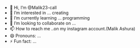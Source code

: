 - 👋 Hi, I’m @Malik23-call
- 👀 I’m interested in ... creating
- 🌱 I’m currently learning ... programming
- 💞️ I’m looking to collaborate on ...
- 📫 How to reach me ..on my instagram account.(Malik Ashura)
- 😄 Pronouns: ...
- ⚡ Fun fact: ...

<!---
Malik23-call/Malik23-call is a ✨ special ✨ repository because its `README.md` (this file) appears on your GitHub profile.
You can click the Preview link to take a look at your changes.
--->

